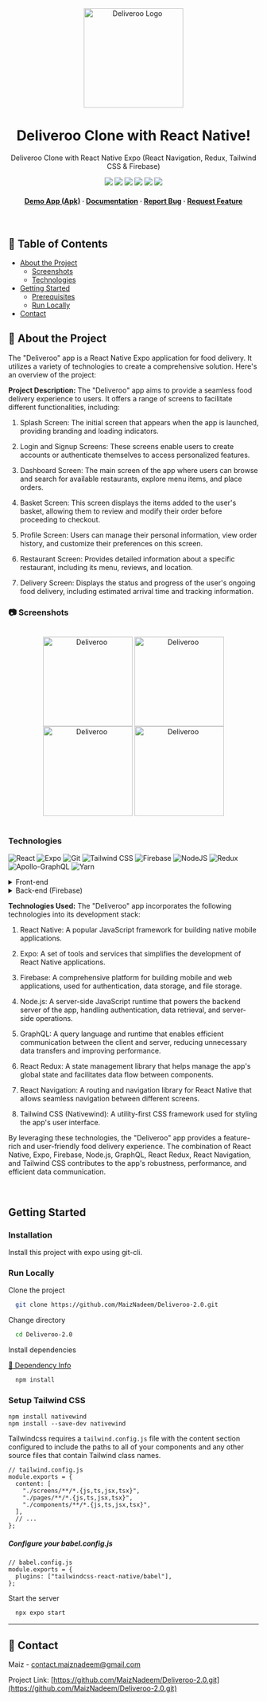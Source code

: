 <div align="center">

<img src="https://github.com/MaizNadeem/Deliveroo-2.0/blob/main/assets/logo.png" alt="Deliveroo Logo" width="200" height="200" />
  
# Deliveroo Clone with React Native!

<p>Deliveroo Clone with React Native Expo (React Navigation, Redux, Tailwind CSS & Firebase)</p>

<!-- Badges -->

<a href="#" target="_blank">![](https://img.shields.io/badge/iOS%2FAndroid-Yes-green)</a>
![](https://img.shields.io/badge/Maintained-No-orange)
![](https://img.shields.io/github/forks/MaizNadeem/Deliveroo-2.0.svg)
![](https://img.shields.io/github/stars/MaizNadeem/Deliveroo-2.0.svg)
![](https://img.shields.io/github/issues/MaizNadeem/Deliveroo-2.0)
![](https://img.shields.io/github/last-commit/MaizNadeem/Deliveroo-2.0)

<h4>
    <a href="https://drive.google.com/file/d/1yGeEmzMSG1cvEjTx2Am3kkB4xIG3apDv/view?usp=drive_link">Demo App (Apk)</a>
    <span> · </span>
    <a href="https://github.com/MaizNadeem/Deliveroo-2.0/blob/main/README.md">Documentation</a>
    <span> · </span>
    <a href="https://github.com/MaizNadeem/Deliveroo-2.0/issues">Report Bug</a>
    <span> · </span>
    <a href="https://github.com/MaizNadeem/Deliveroo-2.0/issues">Request Feature</a>
</h4>

</div>

<br>

<!-- Table of Contents -->

## :notebook_with_decorative_cover: Table of Contents

- [About the Project](#star2-about-the-project)
    - [Screenshots](#camera-screenshots)
    - [Technologies](#technologies)
- [Getting Started](#getting-started)
    - [Prerequisites](#prerequisites)
    - [Run Locally](#run-locally)
- [Contact](#contact)

<!-- About the Project -->

## :star2: About the Project

The "Deliveroo" app is a React Native Expo application for food delivery. It utilizes a variety of technologies to create a comprehensive solution. Here's an overview of the project:

**Project Description:**
The "Deliveroo" app aims to provide a seamless food delivery experience to users. It offers a range of screens to facilitate different functionalities, including:

1. Splash Screen: The initial screen that appears when the app is launched, providing branding and loading indicators.

2. Login and Signup Screens: These screens enable users to create accounts or authenticate themselves to access personalized features.

3. Dashboard Screen: The main screen of the app where users can browse and search for available restaurants, explore menu items, and place orders.

4. Basket Screen: This screen displays the items added to the user's basket, allowing them to review and modify their order before proceeding to checkout.

5. Profile Screen: Users can manage their personal information, view order history, and customize their preferences on this screen.

6. Restaurant Screen: Provides detailed information about a specific restaurant, including its menu, reviews, and location.

7. Delivery Screen: Displays the status and progress of the user's ongoing food delivery, including estimated arrival time and tracking information.

<!-- Screenshots -->

### :camera: Screenshots

<div style="display: inline_block" align="center">
<br>
	<img align="center" alt="Deliveroo" width="180" src="https://github.com/MaizNadeem/Deliveroo-2.0/blob/main/Screenshots/4.jpg">
	<img align="center" alt="Deliveroo" width="180" src="https://github.com/MaizNadeem/Deliveroo-2.0/blob/main/Screenshots/5.jpg">
	<img align="center" alt="Deliveroo" width="180" src="https://github.com/MaizNadeem/Deliveroo-2.0/blob/main/Screenshots/6.jpg">
	<img align="center" alt="Deliveroo" width="180" src="https://github.com/MaizNadeem/Deliveroo-2.0/blob/main/Screenshots/7.jpg">
</div>
<br>

### Technologies

![React](https://img.shields.io/badge/React_Native-20232A?style=for-the-badge&logo=react&logoColor=61DAFB)
![Expo](https://img.shields.io/badge/expo-1C1E24?style=for-the-badge&logo=expo&logoColor=#D04A37)
![Git](https://img.shields.io/badge/GIT-E44C30?style=for-the-badge&logo=git&logoColor=white)
![Tailwind CSS](https://img.shields.io/badge/Tailwind_CSS-38B2AC?style=for-the-badge&logo=tailwind-css&logoColor=white)
![Firebase](https://img.shields.io/badge/Firebase-FFC900?style=for-the-badge&logo=Firebase&logoColor=white)
![NodeJS](https://img.shields.io/badge/node.js-6DA55F?style=for-the-badge&logo=node.js&logoColor=white)
![Redux](https://img.shields.io/badge/redux-%23593d88.svg?style=for-the-badge&logo=redux&logoColor=white)
![Apollo-GraphQL](https://img.shields.io/badge/-ApolloGraphQL-311C87?style=for-the-badge&logo=apollo-graphql)
![Yarn](https://img.shields.io/badge/yarn-%232C8EBB.svg?style=for-the-badge&logo=yarn&logoColor=white)

<details>
    <summary>Front-end</summary>
    <ul>
        <li>React Native</li>
        <li>Redux</li>
        <li>React Navigation</li>
        <li>Tailwind CSS</li>
    </ul>
</details>

<details>
    <summary>Back-end (Firebase)</summary>
    <ul>
        <li>Firestore</li>
        <li>Firebase Authentication</li>
        <li>Storage Bucket</li>
        <li>Cloud Functions</li>
        <li>GraphQL</li>
        <li>Node JS</li>
    </ul>
</details>

**Technologies Used:**
The "Deliveroo" app incorporates the following technologies into its development stack:

1. React Native: A popular JavaScript framework for building native mobile applications.

2. Expo: A set of tools and services that simplifies the development of React Native applications.

3. Firebase: A comprehensive platform for building mobile and web applications, used for authentication, data storage, and file storage.

4. Node.js: A server-side JavaScript runtime that powers the backend server of the app, handling authentication, data retrieval, and server-side operations.

5. GraphQL: A query language and runtime that enables efficient communication between the client and server, reducing unnecessary data transfers and improving performance.

6. React Redux: A state management library that helps manage the app's global state and facilitates data flow between components.

7. React Navigation: A routing and navigation library for React Native that allows seamless navigation between different screens.

8. Tailwind CSS (Nativewind): A utility-first CSS framework used for styling the app's user interface.

By leveraging these technologies, the "Deliveroo" app provides a feature-rich and user-friendly food delivery experience. The combination of React Native, Expo, Firebase, Node.js, GraphQL, React Redux, React Navigation, and Tailwind CSS contributes to the app's robustness, performance, and efficient data communication.

<br />



## Getting Started

### Installation

Install this project with expo using git-cli.

<!-- Run Locally -->

### Run Locally

Clone the project

```bash
  git clone https://github.com/MaizNadeem/Deliveroo-2.0.git
```

Change directory

```bash
  cd Deliveroo-2.0
```

Install dependencies

<a href="https://github.com/MaizNadeem/Deliveroo-2.0/blob/main/package.json" target="_blank">🔶 Dependency Info</a>

```bash
  npm install
```

### Setup Tailwind CSS

```
npm install nativewind
npm install --save-dev nativewind
```

Tailwindcss requires a `tailwind.config.js` file with the content section configured to include the paths to all of your components and any other source files that contain Tailwind class names.

```
// tailwind.config.js
module.exports = {
  content: [
    "./screens/**/*.{js,ts,jsx,tsx}",
    "./pages/**/*.{js,ts,jsx,tsx}",
    "./components/**/*.{js,ts,jsx,tsx}",
  ],
  // ...
};
```

##### Configure your babel.config.js

```
// babel.config.js
module.exports = {
  plugins: ["tailwindcss-react-native/babel"],
};
```

Start the server

```bash
  npx expo start
```
<hr />

## :handshake: Contact

Maiz - contact.maiznadeem@gmail.com

Project Link: [https://github.com/MaizNadeem/Deliveroo-2.0.git](https://github.com/MaizNadeem/Deliveroo-2.0.git)
